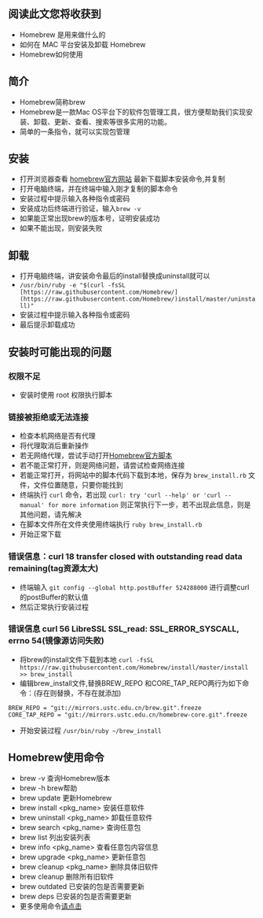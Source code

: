 ## 阅读此文您将收获到
* Homebrew 是用来做什么的
* 如何在 MAC 平台安装及卸载 Homebrew
* Homebrew如何使用

## 简介
* Homebrew简称brew
* Homebrew是一款Mac OS平台下的软件包管理工具，很方便帮助我们实现安装、卸载、更新、查看、搜索等很多实用的功能。
* 简单的一条指令，就可以实现包管理

## 安装
* 打开浏览器查看 [homebrew官方网站]([https://brew.sh/](https://brew.sh/)) 最新下载脚本安装命令,并复制
* 打开电脑终端，并在终端中输入刚才复制的脚本命令
* 安装过程中提示输入各种指令或密码
* 安装成功后终端进行验证，输入`brew -v`
* 如果能正常出现brew的版本号，证明安装成功
* 如果不能出现，则安装失败

## 卸载
* 打开电脑终端，讲安装命令最后的install替换成uninstall就可以
*  `/usr/bin/ruby -e "$(curl -fsSL [https://raw.githubusercontent.com/Homebrew/](https://raw.githubusercontent.com/Homebrew/)install/master/uninstall)"`
* 安装过程中提示输入各种指令或密码
* 最后提示卸载成功

## 安装时可能出现的问题
### 权限不足
* 安装时使用 root 权限执行脚本

### 链接被拒绝或无法连接
* 检查本机网络是否有代理
* 将代理取消后重新操作
* 若无网络代理，尝试手动打开[Homebrew官方脚本]([https://raw.githubusercontent.com/Homebrew/install/master/install](https://link.jianshu.com/?t=https://raw.githubusercontent.com/Homebrew/install/master/install))
* 若不能正常打开，则是网络问题，请尝试检查网络连接
* 若能正常打开，将网站中的脚本代码下载到本地，保存为 `brew_install.rb` 文件，文件位置随意，只要你能找到
* 终端执行 `curl` 命令，若出现 `curl: try 'curl --help' or 'curl --manual' for more information` 则正常执行下一步，若不出现此信息，则是其他问题，请先解决
* 在脚本文件所在文件夹使用终端执行 `ruby brew_install.rb`
* 开始正常下载

### 错误信息：curl 18 transfer closed with outstanding read data remaining(tag资源太大)
* 终端输入 `git config --global http.postBuffer 524288000` 进行调整curl的postBuffer的默认值
* 然后正常执行安装过程

### 错误信息 curl 56 LibreSSL SSL_read: SSL_ERROR_SYSCALL, errno 54(镜像源访问失败)
* 将brew的install文件下载到本地 `curl -fsSL https://raw.githubusercontent.com/Homebrew/install/master/install >> brew_install`
* 编辑brew_install文件,替换BREW_REPO 和CORE_TAP_REPO两行为如下命令：(存在则替换，不存在就添加) 

```
BREW_REPO = "git://mirrors.ustc.edu.cn/brew.git".freeze
CORE_TAP_REPO = "git://mirrors.ustc.edu.cn/homebrew-core.git".freeze
```

* 开始安装过程 `/usr/bin/ruby ~/brew_install`

## Homebrew使用命令
* brew -v	查询Homebrew版本
* brew -h	brew帮助
* brew update	更新Homebrew
* brew install <pkg_name>	安装任意软件
* brew uninstall <pkg_name>	卸载任意软件
* brew search <pkg_name>	查询任意包
* brew list	列出安装列表
* brew info <pkg_name>	查看任意包内容信息
* brew upgrade <pkg_name>	更新任意包
* brew cleanup <pkg_name>	删除具体旧软件
* brew cleanup		删除所有旧软件
* brew outdated		已安装的包是否需要更新
* brew deps	已安装的包是否需要更新
* 更多使用命令[请点击]([https://docs.brew.sh/](https://docs.brew.sh/))
